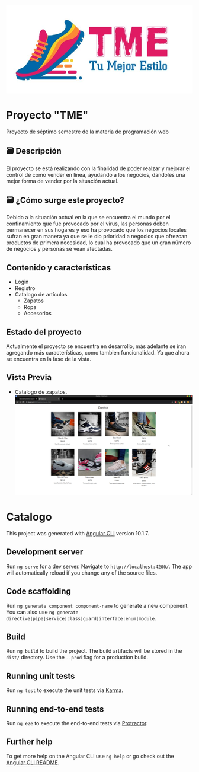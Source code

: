 ![error](https://github.com/robotech412/Online-StoreTME/blob/development/images/logo_navbar.jpg)
# Proyecto "TME"
Proyecto de séptimo semestre de la materia de programación web


## 🗃️ Descripción
El proyecto se está realizando con la finalidad de poder realzar y mejorar el control de como vender en linea,
ayudando a los negocios, dandoles una mejor forma de vender por la situación actual.


## 🗃️ ¿Cómo surge este proyecto?
Debido a la situación actual en la que se encuentra el mundo por el confinamiento que fue provocado por el virus, las personas deben
permanecer en sus hogares y eso ha provocado que los negocios locales sufran en gran manera ya que se le dio prioridad a negocios que
ofrezcan productos de primera necesidad, lo cual ha provocado que un gran número de negocios y personas se vean afectadas.


## Contenido y características
- Login
- Registro
- Catalogo de artículos
    - Zapatos
    - Ropa
    - Accesorios
    
    
## Estado del proyecto
Actualmente el proyecto se encuentra en desarrollo, más adelante se iran agregando más características, como tambien 
funcionalidad. Ya que ahora se encuentra en la fase de la vista.

## Vista Previa
- Catalogo de zapatos.
![error](https://github.com/robotech412/Online-StoreTME/blob/development/images/categoria_zapatos.png)

# Catalogo

This project was generated with [Angular CLI](https://github.com/angular/angular-cli) version 10.1.7.

## Development server

Run `ng serve` for a dev server. Navigate to `http://localhost:4200/`. The app will automatically reload if you change any of the source files.

## Code scaffolding

Run `ng generate component component-name` to generate a new component. You can also use `ng generate directive|pipe|service|class|guard|interface|enum|module`.

## Build

Run `ng build` to build the project. The build artifacts will be stored in the `dist/` directory. Use the `--prod` flag for a production build.

## Running unit tests

Run `ng test` to execute the unit tests via [Karma](https://karma-runner.github.io).

## Running end-to-end tests

Run `ng e2e` to execute the end-to-end tests via [Protractor](http://www.protractortest.org/).

## Further help

To get more help on the Angular CLI use `ng help` or go check out the [Angular CLI README](https://github.com/angular/angular-cli/blob/master/README.md).
